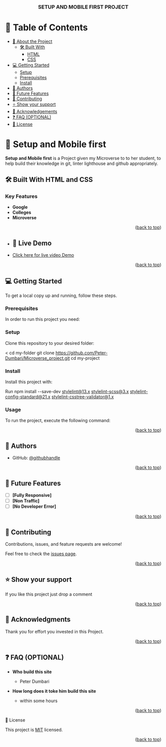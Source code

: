 <a name="readme-top"></a>

<div align="center">

  <h3><b>SETUP AND MOBILE FIRST PROJECT</b></h3>

</div>

<!-- TABLE OF CONTENTS -->

# 📗 Table of Contents

- [📖 About the Project](#about-project)
  - [🛠 Built With](#built-with)
    - [HTML](#html)
    - [CSS](#css)
- [💻 Getting Started](#getting-started)
  - [Setup](#setup)
  - [Prerequisites](#prerequisites)
  - [Install](#install)
- [👥 Authors](#authors)
- [🔭 Future Features](#future-features)
- [🤝 Contributing](#contributing)
- [⭐️ Show your support](#support)
- [🙏 Acknowledgements](#acknowledgements)
- [❓ FAQ (OPTIONAL)](#faq)
- [📝 License](#license)

<!-- PROJECT DESCRIPTION -->

# 📖 Setup and Mobile first <a name="about-project"></a>

**Setup and Mobile first** is a Project given my Microverse to
to her student, to help build their knowledge in git, linter lighthouse and github appropriately.

## 🛠 Built With <a name="built-with"> HTML and CSS</a>

<!-- Features -->

### Key Features <a name="key-features"></a>

- **Google**
- **Colleges**
- **Microverse**

<p align="right">(<a href="#readme-top">back to top</a>)</p>

<!-- LIVE DEMO -->

- ## 🚀 Live Demo <a name="live-demo"></a>
- [Click here for live video Demo](https://peter-dumbari.github.io/Portofolio-Microverse/)

<p align="right">(<a href="#readme-top">back to top</a>)</p>

<!-- GETTING STARTED -->

## 💻 Getting Started <a name="getting-started"></a>

To get a local copy up and running, follow these steps.

### Prerequisites

In order to run this project you need:

<!--
Example command:

```sh
 gem install rails
```
 -->

### Setup

Clone this repository to your desired folder:

< cd my-folder
git clone https://github.com/Peter-Dumbari/Microverse_project.git
cd my-project

### Install

Install this project with:

Run
npm install --save-dev stylelint@13.x stylelint-scss@3.x stylelint-config-standard@21.x stylelint-csstree-validator@1.x

### Usage

To run the project, execute the following command:

<p align="right">(<a href="#readme-top">back to top</a>)</p>

<!-- AUTHORS -->

## 👤 Authors <a name="authors"></a>

- GitHub: [@githubhandle](https://github.com/PeterDumbari)

<p align="right">(<a href="#readme-top">back to top</a>)</p>

<!-- FUTURE FEATURES -->

## 🔭 Future Features <a name="future-features"></a>

- [ ] **[Fully Responsive]**
- [ ] **[Non Traffic]**
- [ ] **[No Developer Error]**

<p align="right">(<a href="#readme-top">back to top</a>)</p>

<!-- CONTRIBUTING -->

## 🤝 Contributing <a name="contributing"></a>

Contributions, issues, and feature requests are welcome!

Feel free to check the [issues page](../../issues/).

<p align="right">(<a href="#readme-top">back to top</a>)</p>

<!-- SUPPORT -->

## ⭐️ Show your support <a name="support"></a>

If you like this project just drop a comment

<p align="right">(<a href="#readme-top">back to top</a>)</p>

<!-- ACKNOWLEDGEMENTS -->

## 🙏 Acknowledgments <a name="acknowledgements"></a>

Thank you for effort you invested in this Project.

<p align="right">(<a href="#readme-top">back to top</a>)</p>

<!-- FAQ (optional) -->

## ❓ FAQ (OPTIONAL) <a name="faq"></a>

- **Who build this site**

  - Peter Dumbari

- **How long does it toke him build this site**

  - within some hours

<p align="right">(<a href="#readme-top">back to top</a>)</p>

<!-- LICENSE -->

📝 License <a name="license"></a>

This project is [MIT](https://github.com/Peter-Dumbari/Portofolio-Microverse/blob/main/LICENSE) licensed.

<p align="right">(<a href="#readme-top">back to top</a>)</p>
